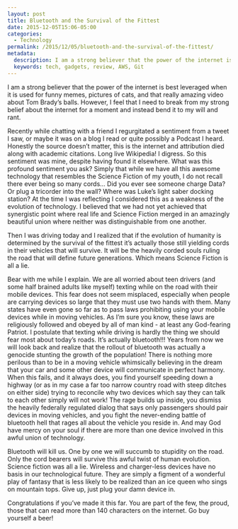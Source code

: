 ```yaml
---
layout: post
title: Bluetooth and the Survival of the Fittest
date: 2015-12-05T15:06-05:00
categories:
  - Technology
permalink: /2015/12/05/bluetooth-and-the-survival-of-the-fittest/
metadata:
  description: I am a strong believer that the power of the internet is best leveraged when it is used for funny memes, pictures of cats, and that really amazing video about Tom Brady’s balls.
  keywords: tech, gadgets, review, AWS, Git
---
```

I am a strong believer that the power of the internet is best leveraged when it is used for funny memes, pictures of cats, and that really amazing video about Tom Brady’s balls. However, I feel that I need to break from my strong belief about the internet for a moment and instead bend it to my will and rant.

Recently while chatting with a friend I regurgitated a sentiment from a tweet I saw, or maybe it was on a blog I read or quite possibly a Podcast I heard. Honestly the source doesn’t matter, this is the internet and attribution died along with academic citations. Long live Wikipedia! I digress. So this sentiment was mine, despite having found it elsewhere. What was this profound sentiment you ask? Simply that while we have all this awesome technology that resembles the Science Fiction of my youth, I do not recall there ever being so many cords… Did you ever see someone charge Data? Or plug a tricorder into the wall? Where was Luke’s light saber docking station? At the time I was reflecting I considered this as a weakness of the evolution of technology. I believed that we had not yet achieved that synergistic point where real life and Science Fiction merged in an amazingly beautiful union where neither was distinguishable from one another.

Then I was driving today and I realized that if the evolution of humanity is determined by the survival of the fittest it’s actually those still yielding cords in their vehicles that will survive. It will be the heavily corded souls ruling the road that will define future generations. Which means Science Fiction is all a lie.

Bear with me while I explain. We are all worried about teen drivers (and some half brained adults like myself) texting while on the road with their mobile devices. This fear does not seem misplaced, especially when people are carrying devices so large that they must use two hands with them. Many states have even gone so far as to pass laws prohibiting using your mobile devices while in moving vehicles. As I’m sure you know, these laws are religiously followed and obeyed by all of man kind - at least any God-fearing Patriot. I postulate that texting while driving is hardly the thing we should fear most about today’s roads. It’s actually bluetooth!!! Years from now we will look back and realize that the rollout of bluetooth was actually a genocide stunting the growth of the population! There is nothing more perilous than to be in a moving vehicle whimsically believing in the dream that your car and some other device will communicate in perfect harmony. When this fails, and it always does, you find yourself speeding down a highway (or as in my case a far too narrow country road with steep ditches on either side) trying to reconcile why two devices which say they can talk to each other simply will not work! The rage builds up inside, you dismiss the heavily federally regulated dialog that says only passengers should pair devices in moving vehicles, and you fight the never-ending battle of bluetooth hell that rages all about the vehicle you reside in. And may God have mercy on your soul if there are more than one device involved in this awful union of technology.

Bluetooth will kill us. One by one we will succumb to stupidity on the road. Only the cord bearers will survive this awful twist of human evolution. Science fiction was all a lie. Wireless and charger-less devices have no basis in our technological future. They are simply a figment of a wonderful play of fantasy that is less likely to be realized than an ice queen who sings on mountain tops. Give up, just plug your damn device in.

Congratulations if you’ve made it this far. You are part of the few, the proud, those that can read more than 140 characters on the internet. Go buy yourself a beer!
